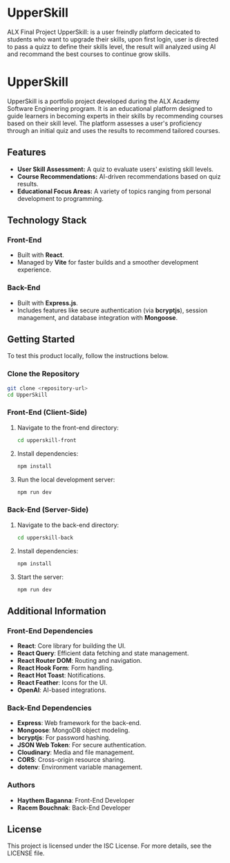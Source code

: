 # UpperSkill
ALX Final Project UpperSkill: is a user freindly platform decicated to students who want to upgrade their skills, upon first login, user is directed to pass a quizz to define their skills level, the result will analyzed using AI and recommand the best courses to continue grow skills.
# UpperSkill

UpperSkill is a portfolio project developed during the ALX Academy Software Engineering program. It is an educational platform designed to guide learners in becoming experts in their skills by recommending courses based on their skill level. The platform assesses a user's proficiency through an initial quiz and uses the results to recommend tailored courses.

## Features

- **User Skill Assessment:** A quiz to evaluate users' existing skill levels.
- **Course Recommendations:** AI-driven recommendations based on quiz results.
- **Educational Focus Areas:** A variety of topics ranging from personal development to programming.

## Technology Stack

### Front-End

- Built with **React**.
- Managed by **Vite** for faster builds and a smoother development experience.

### Back-End

- Built with **Express.js**.
- Includes features like secure authentication (via **bcryptjs**), session management, and database integration with **Mongoose**.

## Getting Started

To test this product locally, follow the instructions below.

### Clone the Repository

```bash
git clone <repository-url>
cd UpperSkill
```

### Front-End (Client-Side)

1. Navigate to the front-end directory:
   ```bash
   cd upperskill-front
   ```
2. Install dependencies:
   ```bash
   npm install
   ```
3. Run the local development server:
   ```bash
   npm run dev
   ```

### Back-End (Server-Side)

1. Navigate to the back-end directory:
   ```bash
   cd upperskill-back
   ```
2. Install dependencies:
   ```bash
   npm install
   ```
3. Start the server:
   ```bash
   npm run dev
   ```

## Additional Information

### Front-End Dependencies

- **React**: Core library for building the UI.
- **React Query**: Efficient data fetching and state management.
- **React Router DOM**: Routing and navigation.
- **React Hook Form**: Form handling.
- **React Hot Toast**: Notifications.
- **React Feather**: Icons for the UI.
- **OpenAI**: AI-based integrations.

### Back-End Dependencies

- **Express**: Web framework for the back-end.
- **Mongoose**: MongoDB object modeling.
- **bcryptjs**: For password hashing.
- **JSON Web Token**: For secure authentication.
- **Cloudinary**: Media and file management.
- **CORS**: Cross-origin resource sharing.
- **dotenv**: Environment variable management.

### Authors

- **Haythem Baganna**: Front-End Developer
- **Racem Bouchnak**: Back-End Developer

## License

This project is licensed under the ISC License. For more details, see the LICENSE file.